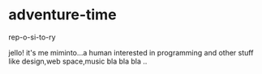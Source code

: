 # adventure-time
rep-o-si-to-ry

jello! it's me miminto...a human interested in programming and other stuff like design,web space,music bla bla bla ..
